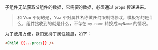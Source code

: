 子组件无法获取父组件的数据，它需要的数据，必须通过 `props` 传递进来。

> 和 Vue 不同的是，Yox 不对属性名称做任何限制或修改，模板写的是什么，组件接收到的就是什么，不存在 `my-name` 转换成 `myName` 的情况。

为了使用方便，我们支持了属性延展，如下：

```html
<Child {{...props}} />
```

